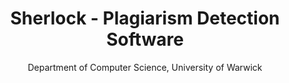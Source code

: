 ---
layout: leaf-node
title: "Sherlock - Plagiarism Detection Software"
title-url: "https://www2.warwick.ac.uk/fac/sci/dcs/research/ias/software/sherlock/"
author: "Department of Computer Science, University of Warwick"
groups: broader-issues
categories: open-problems
topics: [plagiarism,ongoing-projects]
summary: >
    This is the landing page for the Sherlock software plagiarism detection program.
cite: >
    Department of Computer Science, University of Warwick, UK.  Retrieved April 16, 2017 from: https://www2.warwick.ac.uk/fac/sci/dcs/research/ias/software/sherlock/
pub-date: 2017-04-16
added-date: 2017-04-16
resource-type: external-page
---
